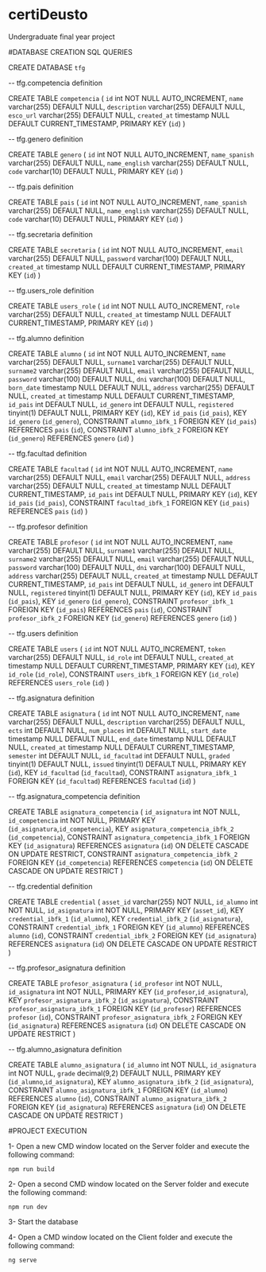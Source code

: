# certiDeusto
Undergraduate final year project


#DATABASE CREATION SQL QUERIES

CREATE DATABASE `tfg` 

-- tfg.competencia definition

CREATE TABLE `competencia` (
  `id` int NOT NULL AUTO_INCREMENT,
  `name` varchar(255) DEFAULT NULL,
  `description` varchar(255) DEFAULT NULL,
  `esco_url` varchar(255) DEFAULT NULL,
  `created_at` timestamp NULL DEFAULT CURRENT_TIMESTAMP,
  PRIMARY KEY (`id`)
) 


-- tfg.genero definition

CREATE TABLE `genero` (
  `id` int NOT NULL AUTO_INCREMENT,
  `name_spanish` varchar(255) DEFAULT NULL,
  `name_english` varchar(255) DEFAULT NULL,
  `code` varchar(10) DEFAULT NULL,
  PRIMARY KEY (`id`)
) 


-- tfg.pais definition

CREATE TABLE `pais` (
  `id` int NOT NULL AUTO_INCREMENT,
  `name_spanish` varchar(255) DEFAULT NULL,
  `name_english` varchar(255) DEFAULT NULL,
  `code` varchar(10) DEFAULT NULL,
  PRIMARY KEY (`id`)
) 

-- tfg.secretaria definition

CREATE TABLE `secretaria` (
  `id` int NOT NULL AUTO_INCREMENT,
  `email` varchar(255) DEFAULT NULL,
  `password` varchar(100) DEFAULT NULL,
  `created_at` timestamp NULL DEFAULT CURRENT_TIMESTAMP,
  PRIMARY KEY (`id`)
) 

-- tfg.users_role definition

CREATE TABLE `users_role` (
  `id` int NOT NULL AUTO_INCREMENT,
  `role` varchar(255) DEFAULT NULL,
  `created_at` timestamp NULL DEFAULT CURRENT_TIMESTAMP,
  PRIMARY KEY (`id`)
) 

-- tfg.alumno definition

CREATE TABLE `alumno` (
  `id` int NOT NULL AUTO_INCREMENT,
  `name` varchar(255) DEFAULT NULL,
  `surname1` varchar(255) DEFAULT NULL,
  `surname2` varchar(255) DEFAULT NULL,
  `email` varchar(255) DEFAULT NULL,
  `password` varchar(100) DEFAULT NULL,
  `dni` varchar(100) DEFAULT NULL,
  `born_date` timestamp NULL DEFAULT NULL,
  `address` varchar(255) DEFAULT NULL,
  `created_at` timestamp NULL DEFAULT CURRENT_TIMESTAMP,
  `id_pais` int DEFAULT NULL,
  `id_genero` int DEFAULT NULL,
  `registered` tinyint(1) DEFAULT NULL,
  PRIMARY KEY (`id`),
  KEY `id_pais` (`id_pais`),
  KEY `id_genero` (`id_genero`),
  CONSTRAINT `alumno_ibfk_1` FOREIGN KEY (`id_pais`) REFERENCES `pais` (`id`),
  CONSTRAINT `alumno_ibfk_2` FOREIGN KEY (`id_genero`) REFERENCES `genero` (`id`)
) 


-- tfg.facultad definition

CREATE TABLE `facultad` (
  `id` int NOT NULL AUTO_INCREMENT,
  `name` varchar(255) DEFAULT NULL,
  `email` varchar(255) DEFAULT NULL,
  `address` varchar(255) DEFAULT NULL,
  `created_at` timestamp NULL DEFAULT CURRENT_TIMESTAMP,
  `id_pais` int DEFAULT NULL,
  PRIMARY KEY (`id`),
  KEY `id_pais` (`id_pais`),
  CONSTRAINT `facultad_ibfk_1` FOREIGN KEY (`id_pais`) REFERENCES `pais` (`id`)
)


-- tfg.profesor definition

CREATE TABLE `profesor` (
  `id` int NOT NULL AUTO_INCREMENT,
  `name` varchar(255) DEFAULT NULL,
  `surname1` varchar(255) DEFAULT NULL,
  `surname2` varchar(255) DEFAULT NULL,
  `email` varchar(255) DEFAULT NULL,
  `password` varchar(100) DEFAULT NULL,
  `dni` varchar(100) DEFAULT NULL,
  `address` varchar(255) DEFAULT NULL,
  `created_at` timestamp NULL DEFAULT CURRENT_TIMESTAMP,
  `id_pais` int DEFAULT NULL,
  `id_genero` int DEFAULT NULL,
  `registered` tinyint(1) DEFAULT NULL,
  PRIMARY KEY (`id`),
  KEY `id_pais` (`id_pais`),
  KEY `id_genero` (`id_genero`),
  CONSTRAINT `profesor_ibfk_1` FOREIGN KEY (`id_pais`) REFERENCES `pais` (`id`),
  CONSTRAINT `profesor_ibfk_2` FOREIGN KEY (`id_genero`) REFERENCES `genero` (`id`)
) 


-- tfg.users definition

CREATE TABLE `users` (
  `id` int NOT NULL AUTO_INCREMENT,
  `token` varchar(255) DEFAULT NULL,
  `id_role` int DEFAULT NULL,
  `created_at` timestamp NULL DEFAULT CURRENT_TIMESTAMP,
  PRIMARY KEY (`id`),
  KEY `id_role` (`id_role`),
  CONSTRAINT `users_ibfk_1` FOREIGN KEY (`id_role`) REFERENCES `users_role` (`id`)
) 


-- tfg.asignatura definition

CREATE TABLE `asignatura` (
  `id` int NOT NULL AUTO_INCREMENT,
  `name` varchar(255) DEFAULT NULL,
  `description` varchar(255) DEFAULT NULL,
  `ects` int DEFAULT NULL,
  `num_places` int DEFAULT NULL,
  `start_date` timestamp NULL DEFAULT NULL,
  `end_date` timestamp NULL DEFAULT NULL,
  `created_at` timestamp NULL DEFAULT CURRENT_TIMESTAMP,
  `semester` int DEFAULT NULL,
  `id_facultad` int DEFAULT NULL,
  `graded` tinyint(1) DEFAULT NULL,
  `issued` tinyint(1) DEFAULT NULL,
  PRIMARY KEY (`id`),
  KEY `id_facultad` (`id_facultad`),
  CONSTRAINT `asignatura_ibfk_1` FOREIGN KEY (`id_facultad`) REFERENCES `facultad` (`id`)
) 


-- tfg.asignatura_competencia definition

CREATE TABLE `asignatura_competencia` (
  `id_asignatura` int NOT NULL,
  `id_competencia` int NOT NULL,
  PRIMARY KEY (`id_asignatura`,`id_competencia`),
  KEY `asignatura_competencia_ibfk_2` (`id_competencia`),
  CONSTRAINT `asignatura_competencia_ibfk_1` FOREIGN KEY (`id_asignatura`) REFERENCES `asignatura` (`id`) ON DELETE CASCADE ON UPDATE RESTRICT,
  CONSTRAINT `asignatura_competencia_ibfk_2` FOREIGN KEY (`id_competencia`) REFERENCES `competencia` (`id`) ON DELETE CASCADE ON UPDATE RESTRICT
) 

-- tfg.credential definition

CREATE TABLE `credential` (
  `asset_id` varchar(255) NOT NULL,
  `id_alumno` int NOT NULL,
  `id_asignatura` int NOT NULL,
  PRIMARY KEY (`asset_id`),
  KEY `credential_ibfk_1` (`id_alumno`),
  KEY `credential_ibfk_2` (`id_asignatura`),
  CONSTRAINT `credential_ibfk_1` FOREIGN KEY (`id_alumno`) REFERENCES `alumno` (`id`),
  CONSTRAINT `credential_ibfk_2` FOREIGN KEY (`id_asignatura`) REFERENCES `asignatura` (`id`) ON DELETE CASCADE ON UPDATE RESTRICT
) 


-- tfg.profesor_asignatura definition

CREATE TABLE `profesor_asignatura` (
  `id_profesor` int NOT NULL,
  `id_asignatura` int NOT NULL,
  PRIMARY KEY (`id_profesor`,`id_asignatura`),
  KEY `profesor_asignatura_ibfk_2` (`id_asignatura`),
  CONSTRAINT `profesor_asignatura_ibfk_1` FOREIGN KEY (`id_profesor`) REFERENCES `profesor` (`id`),
  CONSTRAINT `profesor_asignatura_ibfk_2` FOREIGN KEY (`id_asignatura`) REFERENCES `asignatura` (`id`) ON DELETE CASCADE ON UPDATE RESTRICT
) 

-- tfg.alumno_asignatura definition

CREATE TABLE `alumno_asignatura` (
  `id_alumno` int NOT NULL,
  `id_asignatura` int NOT NULL,
  `grade` decimal(9,2) DEFAULT NULL,
  PRIMARY KEY (`id_alumno`,`id_asignatura`),
  KEY `alumno_asignatura_ibfk_2` (`id_asignatura`),
  CONSTRAINT `alumno_asignatura_ibfk_1` FOREIGN KEY (`id_alumno`) REFERENCES `alumno` (`id`),
  CONSTRAINT `alumno_asignatura_ibfk_2` FOREIGN KEY (`id_asignatura`) REFERENCES `asignatura` (`id`) ON DELETE CASCADE ON UPDATE RESTRICT
) 


#PROJECT EXECUTION

1- Open a new CMD window located on the Server folder and execute the following command:

	npm run build	
 
2- Open a second CMD window located on the Server folder and execute the following command:

 	npm run dev
	
3- Start the database

4- Open a CMD window located on the Client folder and execute the following command:
	
 	ng serve

